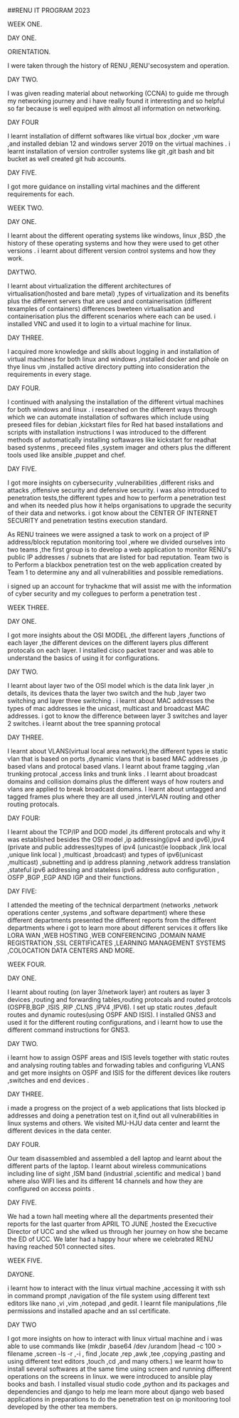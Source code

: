 ##RENU IT PROGRAM 2023

WEEK ONE.

DAY ONE.

ORIENTATION.

I were taken through the history of RENU ,RENU'secosystem and operation.

DAY TWO.

I   was given reading material about networking (CCNA) to guide me through my networking journey and i have really found it interesting and so helpful so far because is well equiped with almost all information on networking.

DAY FOUR

I learnt installation of differnt softwares like virtual box ,docker ,vm ware ,and installed 
debian 12  and windows server 2019 on the virtual machines .
i learnt installation of version controller systems like git ,git bash and bit bucket as well created git hub accounts.

DAY FIVE.

I got more guidance on installing virtal machines and the different requirements for each.

WEEK TWO.

DAY ONE.

I learnt about the different operating systems like windows, linux ,BSD ,the history of these operating systems and how they were used to get other versions .
i learnt about different version control systems and how they work.

DAYTWO.

I learnt about virtualization the different architectures of virtualisation(hosted and bare metal) ,types of virtualization and its benefits  plus the different servers that are used and containerisation (different texamples of containers)
differences bweteen virtualisation and containerisation plus the different scenarios where each can be used.
i installed VNC and used it to login to a virtual machine for linux.

DAY THREE.

I acquired more knowledge and skills about logging in and installation of virtual machines for both linux and windows ,installed docker and pihole on thye linus vm ,installed active directory putting into consideration the requirements in every stage.

DAY FOUR.

I continued with analysing the installation of the different virtual machines for both windows and linux .
i researched on the different ways through which we can automate installation of softwares which include using preseed files for debian ,kickstart files for Red hat based installations and scripts  with installation instructions
I was introduced to the different methods of automatically installing softawares like kickstart for readhat based systenms , preceed files ,system imager and others plus the different tools used like ansible ,puppet and chef.

DAY FIVE.

I got more insights on cybersecurity ,vulnerabilities ,different risks and attacks ,offensive security and defensive security.
i was also introduced to penetration tests,the different types and how to perform a penetration test and when its needed plus how it helps organisations to upgrade the security of their data and networks.
i got know about the CENTER OF INTERNET SECURITY and penetration testins execution standard.

As RENU trainees we were assigned a task to work on a project of  IP address/block reputation monitoring tool
,where we divided ourselves into two teams ,the first group is to develop a web application to monitor RENU's public IP addresses / subnets that are listed for bad reputation.
Team two is to Perform a blackbox penetration test on the web application created by Team 1 to determine any and all vulnerabilities and possible remediations.

i signed up an account for tryhackme that will assist me with the information of cyber security and my collegues to perform a penetration test .

WEEK THREE.

DAY ONE.

I got more insights about the OSI MODEL ,the different layers ,functions of each layer ,the different devices on the different layers plus different protocals on each layer.
I installed cisco packet tracer and was able to understand the basics of using it for configurations.

DAY TWO.

I learnt about layer two of the OSI model which is the data link layer ,in details, its devices thata the layer two switch and the hub ,layer two switching and layer three switching .
i learnt about MAC addresses the types of mac addresses ie the unicast, multicast and broadcast MAC addresses.
i got to know the difference between layer 3 switches and layer 2 switches.
i learnt about the tree spanning protocal

DAY THREE.

I learnt about VLANS(virtual local area network),the different types ie static vlan that is based on ports ,dynamic vlans that is based MAC addresses ,ip based vlans  and protocal based vlans.
I learnt about frame tagging ,vlan trunking protocal ,access links and trunk links .
I learnt about broadcast domains and collision domains plus the different ways of how routers and vlans are applied to break broadcast domains.
I learnt about  untagged and tagged frames plus where they are all used  ,interVLAN routing and other routing protocals.

DAY FOUR:

I learnt about the TCP/IP and DOD model ,its different protocals and why it was  established besides the OSI model ,ip addressing(ipv4 and ipv6),ipv4 (private and public addresses)types of ipv4 (unicast(ie loopback ,link local ,unique link local ) ,multicast ,broadcast) and types of ipv6(unicast ,multicast) ,subnetting and ip address planning ,network address translation ,stateful ipv6 addressing and stateless ipv6 address auto configuration , OSFP ,BGP ,EGP AND IGP and their functions.


DAY FIVE:

I attended the meeting of the technical derpartment (networks ,network operations center ,systems ,and software department) where these different departments presented the different reports from the different departments where i got to learn more about different services it offers like LORA WAN ,WEB HOSTING ,WEB CONFERENCING ,DOMAIN NAME REGISTRATION ,SSL CERTIFICATES ,LEARNING MANAGEMENT SYSTEMS ,COLOCATION DATA CENTERS AND MORE.


WEEK FOUR.

DAY ONE.

I learnt about routing (on layer 3/network layer) ant routers as layer 3 devices ,routing and forwarding tables,routing protocals and routed protcols (OSPFB,BGP ,ISIS ,RIP ,CLNS ,IPV4 ,IPV6).
I set up static routes ,default routes and dynamic routes(using OSPF AND ISIS).
I installed GNS3 and used it for the different routing configurations, and i learnt how to use the different command instructions for GNS3.

DAY TWO.

i learnt how to assign OSPF areas and ISIS levels together with static routes and analysing routing tables and forwading tables and configuring VLANS and get more insights on OSPF and ISIS for the different devices like routers ,switches and end devices .

DAY THREE.

i made a progress on the project of a web applications that lists blocked ip addresses and doing a penetration test on it,find out all vulnerabilities in linux systems and others.
We visited MU-HJU data center and learnt the different devices in the data center.

DAY FOUR.

Our team disassembled and assembled a dell laptop and learnt about the different parts of the laptop.
I learnt about wireless communications   including line of sight ,ISM band (industrial ,scientific and medical ) band where also WIFI lies and its different 14 channels and how they are configured on access points .

DAY FIVE.

We had a town hall meeting where all the departments presented their reports for the last quarter from APRIL TO JUNE ,hosted the Execuctive Director of UCC and she wlked us through her journey on how she became the ED of UCC.
We later had a happy hour where we celebrated RENU having reached 501 connected sites.

WEEK FIVE.

DAYONE.

i learnt how to interact with the linux virtual machine ,accessing it with ssh in command prompt ,navigation of the file system using different text editors like nano ,vi ,vim ,notepad ,and gedit.
 I learnt file manipulations ,file permissions and installed apache and an ssl certificate.


DAY TWO

I got more insights on how to interact with linux virtual machine and i was able to use commands like (mkdir ,base64 /dev /urandom |head -c 100 > filename ,screen -ls -r ,-i , find ,locate ,rep ,awk ,tee ,copying ,pasting and using different text editors ,touch ,cd ,and many others.)
we learnt how to install several softwares at the same time using screen and running different operations on the screens in linux.
we were introduced to ansible play books and bash.
I installed visual studio code ,python and its packages and dependencies and django to help me learn more about django web based applications in preparations to do the penetration test on ip monitooring tool developed by the other tea members.


           
